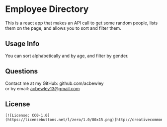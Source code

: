 # Employee Directory

  This is a react app that makes an API call to get some random people, lists them on the page, and allows you to sort and filter them.

  ## Usage Info

  You can sort alphabetically and by age, and filter by gender.

  ## Questions

  Contact me at my GitHub: github.com/acbewley  
  or by email: acbewley13@gmail.com

  ## License
    
    [![License: CC0-1.0](https://licensebuttons.net/l/zero/1.0/80x15.png)]http://creativecommons.org/publicdomain/zero/1.0/
    
